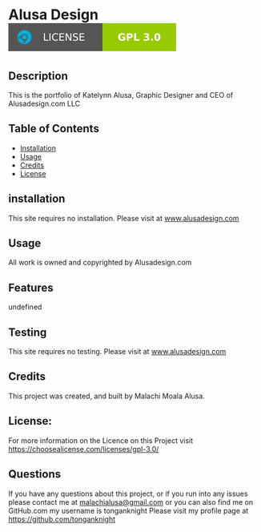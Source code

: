 # Alusa Design   ![GPL 3.0](https://github.com/tonganknight/Readme-Generator/blob/master/assets/images/License-GPL%203.svg)                       

## Description

This is the portfolio of Katelynn Alusa, Graphic Designer and CEO of Alusadesign.com LLC 

## Table of Contents
* [Installation](#installation)
* [Usage](#usage)
* [Credits](#credits)
* [License](#license)
         
## installation 

This site requires no installation. Please visit at www.alusadesign.com

## Usage

All work is owned and copyrighted by Alusadesign.com

## Features

undefined

## Testing 

This site requires no testing. Please visit at www.alusadesign.com

## Credits

This project was created, and built by Malachi Moala Alusa.

## License:

For more information on the Licence on this Project visit https://choosealicense.com/licenses/gpl-3.0/

## Questions 

If you have any questions about this project, or if you run into any issues please contact me at malachialusa@gmail.com
or you can also find me on GitHub.com my username is tonganknight Please visit my profile page at https://github.com/tonganknight

